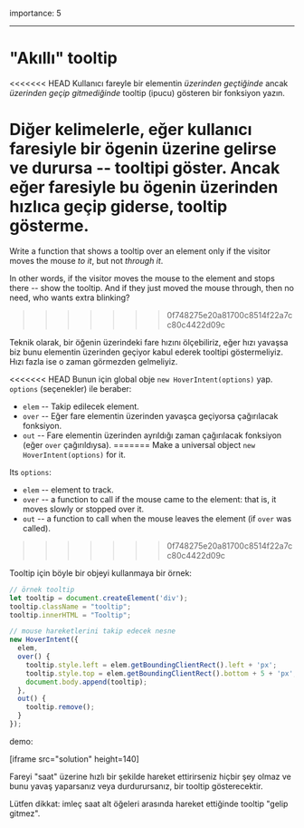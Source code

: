importance: 5

---

# "Akıllı" tooltip

<<<<<<< HEAD
Kullanıcı fareyle bir elementin *üzerinden geçtiğinde* ancak *üzerinden geçip gitmediğinde* tooltip (ipucu) gösteren bir fonksiyon yazın. 

Diğer kelimelerle, eğer kullanıcı faresiyle bir ögenin üzerine gelirse ve durursa -- tooltipi göster. Ancak eğer faresiyle bu ögenin üzerinden hızlıca geçip giderse, tooltip gösterme.
=======
Write a function that shows a tooltip over an element only if the visitor moves the mouse *to it*, but not *through it*.

In other words, if the visitor moves the mouse to the element and stops there -- show the tooltip. And if they just moved the mouse through, then no need, who wants extra blinking?
>>>>>>> 0f748275e20a81700c8514f22a7cc80c4422d09c

Teknik olarak, bir öğenin üzerindeki fare hızını ölçebiliriz, eğer hızı yavaşsa biz bunu elementin üzerinden geçiyor kabul ederek tooltipi göstermeliyiz. Hızı fazla ise o zaman görmezden gelmeliyiz.

<<<<<<< HEAD
Bunun için global obje `new HoverIntent(options)` yap. `options` (seçenekler) ile beraber:

- `elem` -- Takip edilecek element.
- `over` -- Eğer fare elementin üzerinden yavaşca geçiyorsa çağırılacak fonksiyon.
- `out` -- Fare elementin üzerinden ayrıldığı zaman çağırılacak fonksiyon (eğer `over` çağırıldıysa).
=======
Make a universal object `new HoverIntent(options)` for it.

Its `options`:
- `elem` -- element to track.
- `over` -- a function to call if the mouse came to the element: that is, it moves slowly or stopped over it.
- `out` -- a function to call when the mouse leaves the element (if `over` was called).
>>>>>>> 0f748275e20a81700c8514f22a7cc80c4422d09c

Tooltip için böyle bir objeyi kullanmaya bir örnek:

```js
// örnek tooltip
let tooltip = document.createElement('div');
tooltip.className = "tooltip";
tooltip.innerHTML = "Tooltip";

// mouse hareketlerini takip edecek nesne
new HoverIntent({
  elem,
  over() {
    tooltip.style.left = elem.getBoundingClientRect().left + 'px';
    tooltip.style.top = elem.getBoundingClientRect().bottom + 5 + 'px';
    document.body.append(tooltip);
  },
  out() {
    tooltip.remove();
  }
});
```

demo:

[iframe src="solution" height=140]

Fareyi "saat" üzerine hızlı bir şekilde hareket ettirirseniz hiçbir şey olmaz ve bunu yavaş yaparsanız veya durdurursanız, bir tooltip gösterecektir.

Lütfen dikkat: imleç saat alt öğeleri arasında hareket ettiğinde tooltip "gelip gitmez".
